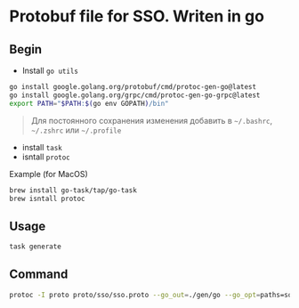 # Protobuf file for SSO. Writen in go

## Begin
- Install `go utils`
```bash
go install google.golang.org/protobuf/cmd/protoc-gen-go@latest
go install google.golang.org/grpc/cmd/protoc-gen-go-grpc@latest
export PATH="$PATH:$(go env GOPATH)/bin"
```
> Для постоянного сохранения изменения добавить в `~/.bashrc`, `~/.zshrc` или `~/.profile`

- install `task`
- isntall `protoc`

Example (for MacOS)
```bash
brew install go-task/tap/go-task
brew isntall protoc
```
## Usage
```bash
task generate
```
## Command
```bash
protoc -I proto proto/sso/sso.proto --go_out=./gen/go --go_opt=paths=source_relative --go-grpc_out=./gen/go/ --go-grpc_opt=paths=source_relative
```
